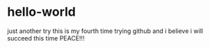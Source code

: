 # hello-world
just another try
this is my fourth time trying github and i believe i will succeed this time
PEACE!!!
